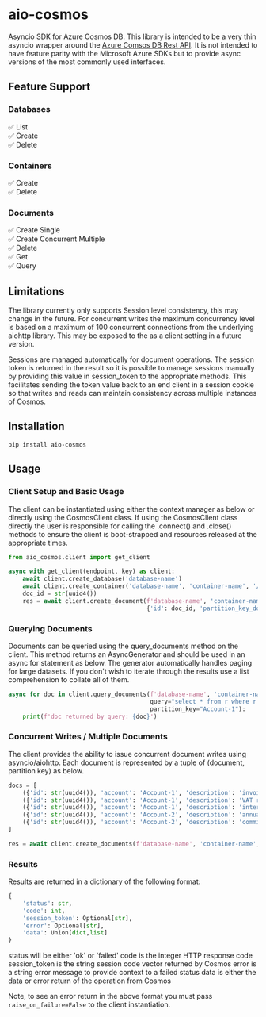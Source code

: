 # aio-cosmos
Asyncio SDK for Azure Cosmos DB. This library is intended to be a very thin asyncio wrapper around the [Azure Comsos DB Rest API][1]. 
It is not intended to have feature parity with the Microsoft Azure SDKs but to provide async versions of the most commonly used interfaces.

[1]: (https://docs.microsoft.com/en-us/rest/api/cosmos-db/)

## Feature Support
### Databases
✅ List\
✅ Create\
✅ Delete

### Containers
✅ Create\
✅ Delete

### Documents
✅ Create Single\
✅ Create Concurrent Multiple\
✅ Delete\
✅ Get\
✅ Query

## Limitations

The library currently only supports Session level consistency, this may change in the future. 
For concurrent writes the maximum concurrency level is based on a maximum of 100 concurrent
connections from the underlying aiohttp library. This may be exposed to the as a client 
setting in a future version.

Sessions are managed automatically for document operations. The session token is returned in the
result so it is possible to manage sessions manually by providing this value in session_token to
the appropriate methods. This facilitates sending the token value back to an end client in a
session cookie so that writes and reads can maintain consistency across multiple instances of
Cosmos.

## Installation

```shell
pip install aio-cosmos
```

## Usage

### Client Setup and Basic Usage

The client can be instantiated using either the context manager as below or directly using the CosmosClient class.
If using the CosmosClient class directly the user is responsible for calling the .connect() and .close() methods to
ensure the client is boot-strapped and resources released at the appropriate times.

```python
from aio_cosmos.client import get_client

async with get_client(endpoint, key) as client:
    await client.create_database('database-name')
    await client.create_container('database-name', 'container-name', '/partition_key_document_path')
    doc_id = str(uuid4())
    res = await client.create_document(f'database-name', 'container-name',
                                       {'id': doc_id, 'partition_key_document_path': 'Account-1', 'description': 'tax surcharge'}, partition_key="Account-1")
```

### Querying Documents

Documents can be queried using the query_documents method on the client. This method returns an AsyncGenerator and should
be used in an async for statement as below. The generator automatically handles paging for large datasets. If you don't
wish to iterate through the results use a list comprehension to collate all of them.

```python
async for doc in client.query_documents(f'database-name', 'container-name',
                                        query="select * from r where r.account = 'Account-1'",
                                        partition_key="Account-1"):
    print(f'doc returned by query: {doc}')
```

### Concurrent Writes / Multiple Documents

The client provides the ability to issue concurrent document writes using asyncio/aiohttp. Each document is represented
by a tuple of (document, partition key) as below.

```python
docs = [
    ({'id': str(uuid4()), 'account': 'Account-1', 'description': 'invoice paid'}, 'Account-1'),
    ({'id': str(uuid4()), 'account': 'Account-1', 'description': 'VAT remitted'}, 'Account-1'),
    ({'id': str(uuid4()), 'account': 'Account-1', 'description': 'interest paid'}, 'Account-1'),
    ({'id': str(uuid4()), 'account': 'Account-2', 'description': 'annual fees'}, 'Account-2'),
    ({'id': str(uuid4()), 'account': 'Account-2', 'description': 'commission'}, 'Account-2'),
]

res = await client.create_documents(f'database-name', 'container-name', docs)
```

### Results

Results are returned in a dictionary of the following format:

```python
{
    'status': str,
    'code': int,
    'session_token': Optional[str],
    'error': Optional[str],
    'data': Union[dict,list]
}
```
status will be either 'ok' or 'failed'
code is the integer HTTP response code
session_token is the string session code vector returned by Cosmos
error is a string error message to provide context to a failed status
data is either the data or error return of the operation from Cosmos

Note, to see an error return in the above format you must pass ```raise_on_failure=False``` to the client instantiation.

